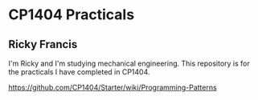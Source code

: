 # CP1404 Practicals
## Ricky Francis

I'm Ricky and I'm studying mechanical engineering. This repository is for the practicals I have completed in CP1404.

https://github.com/CP1404/Starter/wiki/Programming-Patterns
